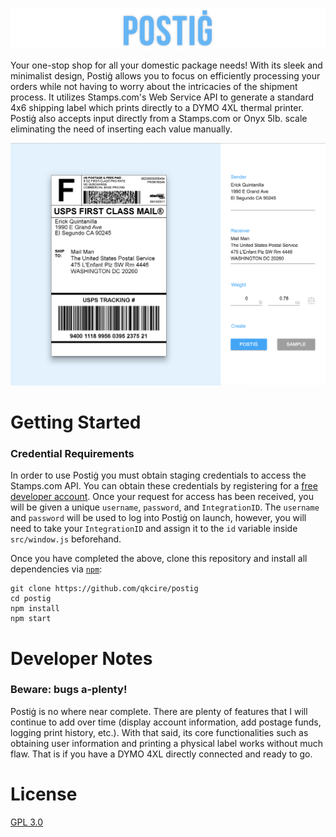 ![postig logo](./docs/images/title.png?raw=true)

Your one-stop shop for all your domestic package needs! With its sleek and minimalist design, Postiġ allows you to focus on efficiently processing your orders while not having to worry about the intricacies of the shipment process. It utilizes Stamps.com's Web Service API to generate a standard 4x6 shipping label which prints directly to a DYMO 4XL thermal printer. Postiġ also accepts input directly from a Stamps.com or Onyx 5lb. scale eliminating the need of inserting each value manually.

![main screen](./docs/images/main.png?raw=true)

# Getting Started
### Credential Requirements
In order to use Postiġ you must obtain staging credentials to access the Stamps.com API. You can obtain these credentials by registering for a [free developer account](http://developer.stamps.com/developer/). Once your request for access has been received, you will be given a unique `username`, `password`, and `IntegrationID`. The `username` and `password` will be used to log into Postiġ on launch, however, you will need to take your `IntegrationID` and assign it to the `id` variable inside `src/window.js` beforehand.

Once you have completed the above, clone this repository and install all dependencies via [`npm`](https://docs.npmjs.com/):
```
git clone https://github.com/qkcire/postig
cd postig
npm install
npm start
```

# Developer Notes
### Beware: bugs a-plenty!
Postiġ is no where near complete. There are plenty of features that I will continue to add over time (display account information, add postage funds, logging print history, etc.). With that said, its core functionalities such as obtaining user information and printing a physical label works without much flaw. That is if you have a DYMO 4XL directly connected and ready to go.

# License
[GPL 3.0](https://github.com/qkcire/postig/blob/master/LICENSE)
